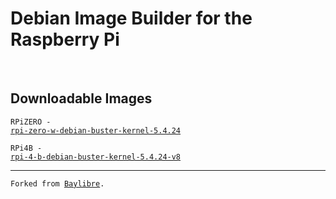# Debian Image Builder for the Raspberry Pi
<br>
<h2>Downloadable Images</h2>

<code>RPiZERO - <a href="https://www.mediafire.com/file/owif8vhdsazevdb/rpi-zero-w-debian-buster-kernel-5.4.24.7z/file">rpi-zero-w-debian-buster-kernel-5.4.24</a></code><br>

<code>RPi4B - <a href="http://www.mediafire.com/file/705ubgecmjizxx4/rpi-4-b-debian-buster-kernel-5.4.24-v8.7z/file">rpi-4-b-debian-buster-kernel-5.4.24-v8</a></code>


<hr>
<code>Forked from <a href="https://github.com/BayLibre/libretech-image-builder">Baylibre</a>.</code>
